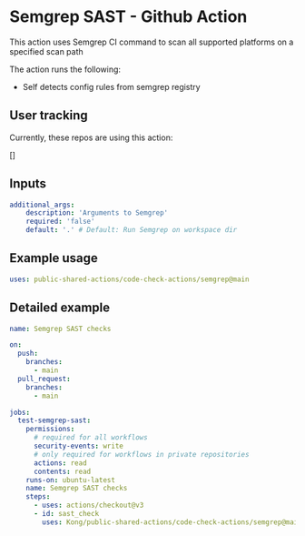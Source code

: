 # Semgrep SAST - Github Action

This action uses Semgrep CI command to scan all supported platforms on a specified scan path


The action runs the following:
- Self detects config rules from semgrep registry

## User tracking

Currently, these repos are using this action:

[]

## Inputs

```yaml
additional_args: 
    description: 'Arguments to Semgrep'
    required: 'false'
    default: '.' # Default: Run Semgrep on workspace dir 
```
## Example usage

```yaml
uses: public-shared-actions/code-check-actions/semgrep@main

```

## Detailed example

```yaml
name: Semgrep SAST checks

on:
  push:
    branches:
      - main
  pull_request:
    branches:
      - main

jobs:
  test-semgrep-sast:
    permissions:
      # required for all workflows
      security-events: write
      # only required for workflows in private repositories
      actions: read
      contents: read
    runs-on: ubuntu-latest
    name: Semgrep SAST checks
    steps:
      - uses: actions/checkout@v3
      - id: sast_check
        uses: Kong/public-shared-actions/code-check-actions/semgrep@main
```
